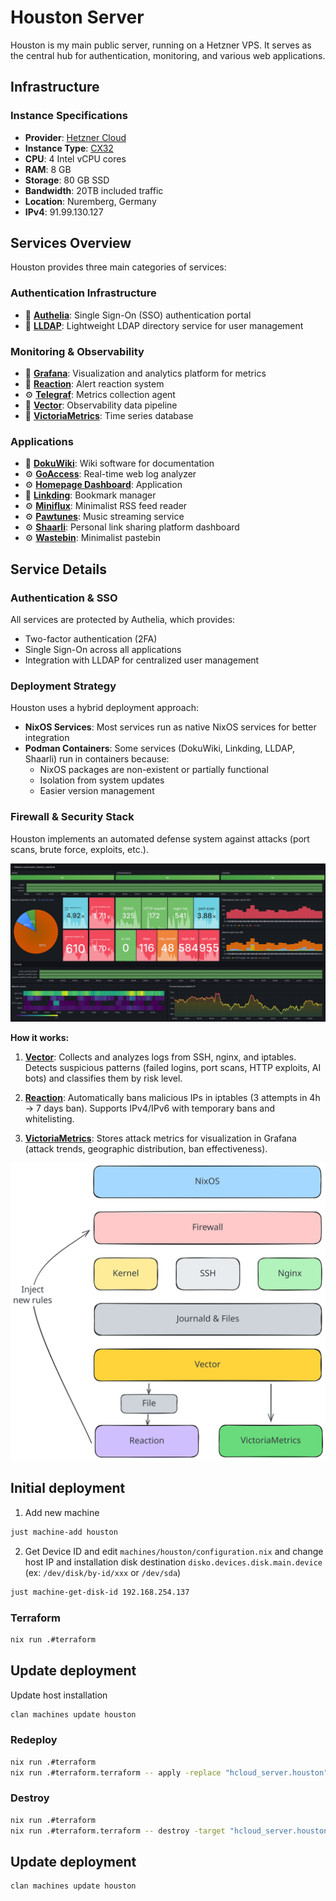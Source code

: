 # Houston Server

Houston is my main public server, running on a Hetzner VPS. It serves as the
central hub for authentication, monitoring, and various web applications.

## Infrastructure

### Instance Specifications

- **Provider**: [Hetzner Cloud](../hetzner.md)
- **Instance Type**: [CX32](https://www.hetzner.com/cloud/)
- **CPU**: 4 Intel vCPU cores
- **RAM**: 8 GB
- **Storage**: 80 GB SSD
- **Bandwidth**: 20TB included traffic
- **Location**: Nuremberg, Germany
- **IPv4**: 91.99.130.127

## Services Overview

Houston provides three main categories of services:

### Authentication Infrastructure

- 📑 **[Authelia](../../docs/authelia.md)**: Single Sign-On (SSO) authentication
  portal
- 📑 **[LLDAP](../../docs/lldap.md)**: Lightweight LDAP directory service for
  user management

### Monitoring & Observability

- 📑 **[Grafana](../../docs/grafana.md)**: Visualization and analytics platform
  for metrics
- 📑 **[Reaction](../../docs/reaction.md)**: Alert reaction system
- ⚙️ **[Telegraf](./modules/telegraf)**: Metrics collection agent
- 📑 **[Vector](../../docs/vector.md)**: Observability data pipeline
- 📑 **[VictoriaMetrics](../../docs/victoriametrics.md)**: Time series database

### Applications

- 📑 **[DokuWiki](../../docs/dokuwiki.md)**: Wiki software for documentation
- ⚙️ **[GoAccess](./modules/goaccess.nix)**: Real-time web log analyzer
- ⚙️ **[Homepage Dashboard](./modules/homepage-dashboard.nix)**: Application
- 📑 **[Linkding](../../docs/linkding.md)**: Bookmark manager
- ⚙️ **[Miniflux](./modules/miniflux.nix)**: Minimalist RSS feed reader
- ⚙️ **[Pawtunes](./modules/pawtunes.nix)**: Music streaming service
- ⚙️ **[Shaarli](./modules/shaarli.nix)**: Personal link sharing platform
  dashboard
- ⚙️ **[Wastebin](./modules/wastebin.nix)**: Minimalist pastebin

## Service Details

### Authentication & SSO

All services are protected by Authelia, which provides:

- Two-factor authentication (2FA)
- Single Sign-On across all applications
- Integration with LLDAP for centralized user management

### Deployment Strategy

Houston uses a hybrid deployment approach:

- **NixOS Services**: Most services run as native NixOS services for better
  integration
- **Podman Containers**: Some services (DokuWiki, Linkding, LLDAP, Shaarli) run
  in containers because:
  - NixOS packages are non-existent or partially functional
  - Isolation from system updates
  - Easier version management

### Firewall & Security Stack

Houston implements an automated defense system against attacks (port scans,
brute force, exploits, etc.).

![Grafana attacks dashboard](../../docs/imgs/grafana_attacks_dashboard.png)

**How it works:**

1. **[Vector](./modules/vector/default.nix)**: Collects and analyzes logs from
   SSH, nginx, and iptables. Detects suspicious patterns (failed logins, port
   scans, HTTP exploits, AI bots) and classifies them by risk level.

2. **[Reaction](./modules/reaction.nix)**: Automatically bans malicious IPs in
   iptables (3 attempts in 4h → 7 days ban). Supports IPv4/IPv6 with temporary
   bans and whitelisting.

3. **[VictoriaMetrics](../../docs/victoriametrics.md)**: Stores attack metrics
   for visualization in Grafana (attack trends, geographic distribution, ban
   effectiveness).

![Network diagram](../../docs/hosts/houston/couch_diagram.svg)

## Initial deployment

1. Add new machine

```bash
just machine-add houston
```

2. Get Device ID and edit `machines/houston/configuration.nix` and change host
   IP and installation disk destination `disko.devices.disk.main.device` (ex:
   `/dev/disk/by-id/xxx` or `/dev/sda`)

```bash
just machine-get-disk-id 192.168.254.137
```

### Terraform

```bash
nix run .#terraform
```

## Update deployment

Update host installation

```bash
clan machines update houston
```

### Redeploy

```bash
nix run .#terraform
nix run .#terraform.terraform -- apply -replace "hcloud_server.houston"
```

### Destroy

```bash
nix run .#terraform
nix run .#terraform.terraform -- destroy -target "hcloud_server.houston"
```

## Update deployment

```bash
clan machines update houston
```
